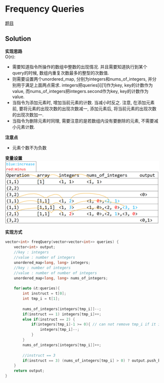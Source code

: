 # Frequency Queries

[题目](https://www.hackerrank.com/challenges/frequency-queries/problem)  

## Solution

**实现思路**  
O(n):
* 需要知道指令所操作的数组中整数的出现情况. 并且需要知道执行到某个query的时候, 数组内重复次数最多的整型的次数值.  
* 则需要设置两个unordered_map, 分别为integers和nums_of_integers, 并分别用于满足上面两点需求. integers把queries[i][1]作为key, key的计数作为value, 而nums_of_integers把integers.second作为key, key的计数作为value.
* 当指令为添加元素时, 增加当前元素的计数. 当减小时反之. 注意, 在添加元素前, 要将元素的出现次数的出现次数减一, 添加元素后, 将当前元素的出现次数的出现次数加一. 
* 当指令为删除元素时同理, 需要注意的是若数组内没有要删除的元素, 不需要减小元素计数.

**注意点**  
* 元素个数不为负数

**变量设置**  
![](image.png)

**实现方式**  
```c
vector<int> freqQuery(vector<vector<int>> queries) {
    vector<int> output;
    //key : integers
    //value : number of integers
    unordered_map<long, long> integers;
    //key : number of integers
    //value : number of number of integers
    unordered_map<long, long> nums_of_integers;

    for(auto &t:queries){
        int instruct = t[0];
        int tmp_i = t[1];

        nums_of_integers[integers[tmp_i]]--;
        if(instruct == 1) integers[tmp_i]++;
        else if(instruct == 2) {
            if(integers[tmp_i]-1 >= 0){ // can not remove tmp_i if it is not exist
                integers[tmp_i]--;
            }
        }
        nums_of_integers[integers[tmp_i]]++;

        //instruct == 3
        if(instruct == 3) (nums_of_integers[tmp_i] > 0) ? output.push_back(1) : output.push_back(0);
    }
    return output;
}
```
